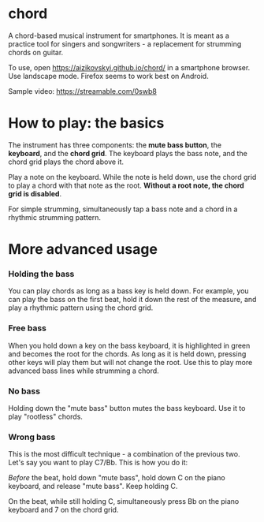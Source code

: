 # chord

A chord-based musical instrument for smartphones. It is meant as a practice tool for singers and songwriters - a replacement for strumming chords on guitar.

To use, open https://aizikovskyi.github.io/chord/ in a smartphone browser. Use landscape mode. Firefox seems to work best on Android.

Sample video: https://streamable.com/0swb8

# How to play: the basics

The instrument has three components: the **mute bass button**, the **keyboard**, and the **chord grid**. The keyboard plays the bass note, and the chord grid plays the chord above it.

Play a note on the keyboard. While the note is held down, use the chord grid to play a chord with that note as the root. **Without a root note, the chord grid is disabled**.

For simple strumming, simultaneously tap a bass note and a chord in a rhythmic strumming pattern.

# More advanced usage

### Holding the bass

You can play chords as long as a bass key is held down. For example, you can play the bass on the first beat, hold it down the rest of the measure, and play a rhythmic pattern using the chord grid.

### Free bass

When you hold down a key on the bass keyboard, it is highlighted in green and becomes the root for the chords. As long as it is held down, pressing other keys will play them but will not change the root. Use this to play more advanced bass lines while strumming a chord.

### No bass

Holding down the "mute bass" button mutes the bass keyboard. Use it to play "rootless" chords.

### Wrong bass

This is the most difficult technique - a combination of the previous two. Let's say you want to play C7/Bb. This is how you do it:

*Before* the beat, hold down "mute bass", hold down C on the piano keyboard, and release "mute bass". Keep holding C.

On the beat, while still holding C, simultaneously press Bb on the piano keyboard and 7 on the chord grid.
